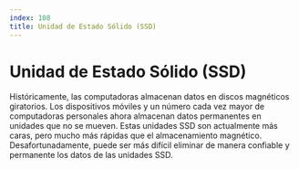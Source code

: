 ```yaml
---
index: 108
title: Unidad de Estado Sólido (SSD)
---
```

# Unidad de Estado Sólido (SSD) 

Históricamente, las computadoras almacenan datos en discos magnéticos giratorios. Los dispositivos móviles y un número cada vez mayor de computadoras personales ahora almacenan datos permanentes en unidades que no se mueven. Estas unidades SSD son actualmente más caras, pero mucho más rápidas que el almacenamiento magnético. Desafortunadamente, puede ser más difícil eliminar de manera confiable y permanente los datos de las unidades SSD.